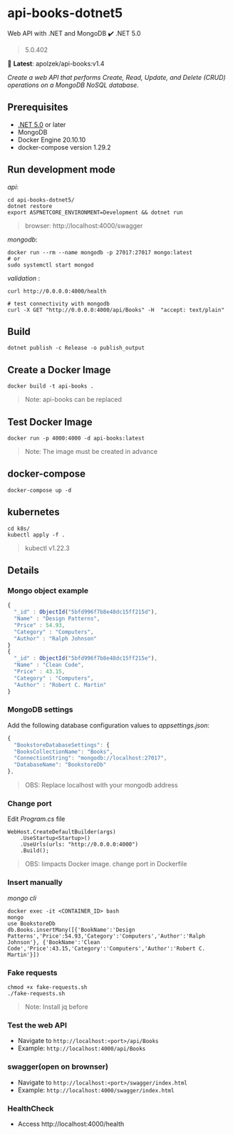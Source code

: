 # api-books-dotnet5

Web API with .NET and MongoDB :heavy_check_mark: .NET 5.0

> 5.0.402

:whale2: **Latest**: apolzek/api-books:v1.4

*Create a web API that performs Create, Read, Update, and Delete (CRUD) operations on a MongoDB NoSQL database.*

## Prerequisites

- [.NET 5.0](https://dotnet.microsoft.com/download) or later
- MongoDB
- Docker Engine 20.10.10
- docker-compose version 1.29.2

## Run development mode


*api*:

```
cd api-books-dotnet5/
dotnet restore
export ASPNETCORE_ENVIRONMENT=Development && dotnet run
```
> browser: http://localhost:4000/swagger

*mongodb*:

```
docker run --rm --name mongodb -p 27017:27017 mongo:latest
# or
sudo systemctl start mongod
```

*validation* :

```
curl http://0.0.0.0:4000/health

# test connectivity with mongodb
curl -X GET "http://0.0.0.0:4000/api/Books" -H  "accept: text/plain"
```

## Build 

```
dotnet publish -c Release -o publish_output
```

## Create a Docker Image

```
docker build -t api-books .
```
> Note: api-books can be replaced

## Test Docker Image

```
docker run -p 4000:4000 -d api-books:latest
```
> Note: The image must be created in advance

## docker-compose

```
docker-compose up -d
```

## kubernetes

```
cd k8s/
kubectl apply -f .
```

> kubectl v1.22.3

## Details

### Mongo object example 

```javascript
{
  "_id" : ObjectId("5bfd996f7b8e48dc15ff215d"),
  "Name" : "Design Patterns",
  "Price" : 54.93,
  "Category" : "Computers",
  "Author" : "Ralph Johnson"
}
{
  "_id" : ObjectId("5bfd996f7b8e48dc15ff215e"),
  "Name" : "Clean Code",
  "Price" : 43.15,
  "Category" : "Computers",
  "Author" : "Robert C. Martin"
}
```

### MongoDB settings

Add the following database configuration values to *appsettings.json*:

```javascript
{
  "BookstoreDatabaseSettings": {
  "BooksCollectionName": "Books",
  "ConnectionString": "mongodb://localhost:27017",
  "DatabaseName": "BookstoreDb"
},
```

> OBS: Replace localhost with your mongodb address

### Change port

Edit *Program.cs* file

```
WebHost.CreateDefaultBuilder(args)
    .UseStartup<Startup>()
    .UseUrls(urls: "http://0.0.0.0:4000")
    .Build();
```

> OBS: Iimpacts Docker image. change port in Dockerfile

### Insert manually

*mongo cli*

```
docker exec -it <CONTAINER_ID> bash
mongo
use BookstoreDb
db.Books.insertMany([{'BookName':'Design Patterns','Price':54.93,'Category':'Computers','Author':'Ralph Johnson'}, {'BookName':'Clean Code','Price':43.15,'Category':'Computers','Author':'Robert C. Martin'}])
```

### Fake requests

```
chmod +x fake-requests.sh
./fake-requests.sh
```
> Note: Install jq before

### Test the web API

  - Navigate to `http://localhost:<port>/api/Books`
  - Example: `http://localhost:4000/api/Books`

### swagger(open on brownser)

  - Navigate to `http://localhost:<port>/swagger/index.html`
  - Example: `http://localhost:4000/swagger/index.html`

### HealthCheck
  - Access http://localhost:4000/health
